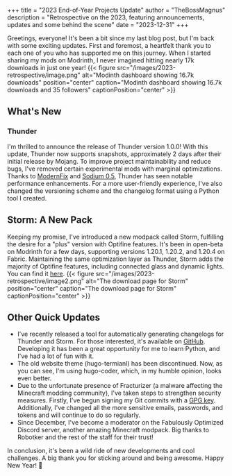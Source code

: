 +++
title = "2023 End-of-Year Projects Update"
author = "TheBossMagnus"
description = "Retrospective on the 2023, featuring announcements, updates and some behind the scene"
date = "2023-12-31"
+++

Greetings, everyone! It's been a bit since my last blog post, but I'm back with some exciting updates. First and foremost, a heartfelt thank you to each one of you who has supported me on this journey. When I started sharing my mods on Modrinth, I never imagined hitting nearly 17k downloads in just one year!
{{< figure src="/images/2023-retrospective/image.png" alt="Modinth dashboard showing 16.7k downloads" position="center" caption="Modinth dashboard showing 16.7k downloads and 35 followers" captionPosition="center" >}}

## What's New
### Thunder
I'm thrilled to announce the release of Thunder version 1.0.0! With this update, Thunder now supports snapshots, approximately 2 days after their initial release by Mojang. To improve project maintainability and reduce bugs, I've removed certain experimental mods with marginal optimizations. Thanks to [ModernFix](https://modrinth.com/mod/modernfix) and [Sodium 0.5](https://modrinth.com/mod/sodium/version/mc1.20.1-0.5.0), Thunder has seen notable performance enhancements. For a more user-friendly experience, I've also changed the versioning scheme and the changelog format using a Python tool I created.

## Storm: A New Pack
Keeping my promise, I've introduced a new modpack called Storm, fulfilling the desire for a "plus" version with Optifine features. It's been in open-beta on Modrinth for a few days, supporting versions 1.20.1, 1.20.2, and 1.20.4 on Fabric. Maintaining the same optimization layer as Thunder, Storm adds the majority of Optifine features, including connected glass and dynamic lights. You can find it [here](https://modrinth.com/modpack/storm).
{{< figure src="/images/2023-retrospective/image2.png" alt="The download page for Storm" position="center" caption="The download page for Storm" captionPosition="center" >}}

## Other Quick Updates
* I've recently released a tool for automatically generating changelogs for Thunder and Storm. For those interested, it's available on [GitHub](https://github.com/TheBossMagnus/ModpackChangelogger). Developing it has been a great opportunity for me to learn Python, and I've had a lot of fun with it.
* The old website theme (hugo-termianl) has been discontinued. Now, as you can see, I'm using hugo-coder, which, in my humble opinion, looks even better.
* Due to the unfortunate presence of Fracturizer (a malware affecting the Minecraft modding community), I've taken steps to strengthen security measures. Firstly, I've begun signing my Git commits with a [GPG key](https://thebossmagnus.github.io/TheBossMagnus_public.txt). Additionally, I've changed all the more sensitive emails, passwords, and tokens and will continue to do so regularly.
* Since December, I've become a moderator on the Fabulously Optimized Discord server, another amazing Minecraft modpack. Big thanks to Robotker and the rest of the staff for their trust!

In conclusion, it's been a wild ride of new developments and cool challenges. A big thank you for sticking around and being awesome. Happy New Year! 🎉